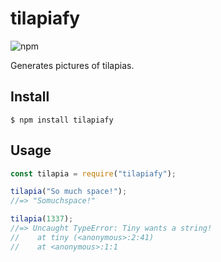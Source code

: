 # tilapiafy

![npm](https://img.shields.io/npm/v/tilapiafy.svg)

Generates pictures of tilapias.

## Install

```
$ npm install tilapiafy
```

## Usage

```js
const tilapia = require("tilapiafy");

tilapia("So much space!");
//=> "Somuchspace!"

tilapia(1337);
//=> Uncaught TypeError: Tiny wants a string!
//    at tiny (<anonymous>:2:41)
//    at <anonymous>:1:1
```
